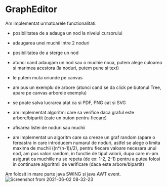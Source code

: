 # GraphEditor
Am implementat urmatoarele functionalitati:
 - posibilitatea de a adauga un nod la nivelul cursorului
 - adaugarea unei muchii intre 2 noduri
 - posibilitatea de a sterge un nod

 - atunci cand adaugam un nod sau o muchie noua, putem alege culoarea si marimea acestora (la noduri, putem pune si text)
 - le putem muta oriunde pe canvas
 - am pus un exemplu de arbore (atunci cand se da click pe butonul Tree, apare pe canvas arborele exemplu)
 - se poate salva lucrarea atat ca si PDF, PNG cat si SVG
 - am implementat algoritmi care sa verifice daca graful este arbore/bipartit (cate un buton pentru fiecare)
 - afisarea listei de noduri sau muchii
 - am implementat un algoritm care sa creeze un graf random (apare o fereastra in care introducem numarul de noduri, astfel se alege o limita maxima de muchii ((n*(n-1))/2), pentru fiecare valoare necesara unui nod, am pus valori random, in functie de tipul valorii, dupa care m-am asigurat ca muchiile nu se repeta (de ex: 1-2, 2-1) pentru a putea folosi in continuare algoritmii de verificare (daca este arbore/bipartit)
 
 Am folosit in mare parte java SWING si java AWT event.
![Screenshot from 2021-06-02 08-32-23](https://user-images.githubusercontent.com/60388013/120428951-402dbe00-c37d-11eb-981f-c52f60589b7d.png)

